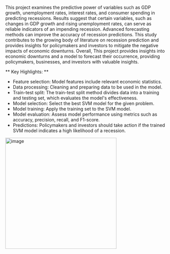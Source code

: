 This project examines the predictive power of variables such as GDP growth, unemployment rates, interest rates, and consumer spending in predicting recessions. Results suggest that certain variables, such as changes in GDP growth and rising unemployment rates, can serve as reliable indicators of an impending recession. Advanced forecasting methods can improve the accuracy of recession predictions. This study contributes to the growing body of literature on recession prediction and provides insights for policymakers and investors to mitigate the negative impacts of economic downturns.
Overall, This project provides insights into economic downturns and a model to forecast their occurrence, providing policymakers, businesses, and investors with valuable insights.


** Key Highlights: **
  * Feature selection: Model features include relevant economic statistics.
  * Data processing: Cleaning and preparing data to be used in the model.
  * Train-test split: The train-test split method divides data into a training and testing set, which evaluates the model's effectiveness.
  * Model selection: Select the best SVM model for the given problem.
  * Model training: Apply the training set to the SVM model.
  * Model evaluation: Assess model performance using metrics such as accuracy, precision, recall, and F1-score.
  * Predictions: Policymakers and investors should take action if the trained SVM model indicates a high likelihood of a recession.


<img width="347" alt="image" src="https://github.com/yuvika0117/recession-prediction/assets/104730712/11f0ffb4-c083-4c30-a067-6cdee8b94811">
